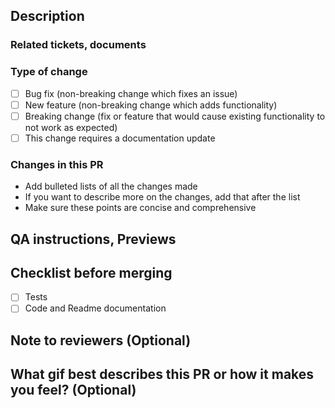 ## Description

<!-- Please include a summary of the change. Mention how and why this change is introduced. -->

### Related tickets, documents

### Type of change

<!-- Please delete options that are not relevant. -->

- [ ] Bug fix (non-breaking change which fixes an issue)
- [ ] New feature (non-breaking change which adds functionality)
- [ ] Breaking change (fix or feature that would cause existing functionality to not work as expected)
- [ ] This change requires a documentation update

### Changes in this PR

- Add bulleted lists of all the changes made
- If you want to describe more on the changes, add that after the list
- Make sure these points are concise and comprehensive

## QA instructions, Previews

<!-- Add steps on how to test the changes and any relevant screenshots/recordings of them -->

## Checklist before merging

<!-- Add to-do for reviewers and you to track, keep the PR in draft until all to-dos are cleared -->

- [ ] Tests
- [ ] Code and Readme documentation

## Note to reviewers (Optional)

<!-- Anything that the reviewer should keep in mind -->

## What gif best describes this PR or how it makes you feel? (Optional)

